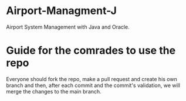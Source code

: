 # Airport-Managment-J
Airport System Management with Java and Oracle.

# Guide for the comrades to use the repo
Everyone should fork the repo, make a pull request and create his own branch and then, after each commit and the commit's validation, we will merge the changes to the main branch.

